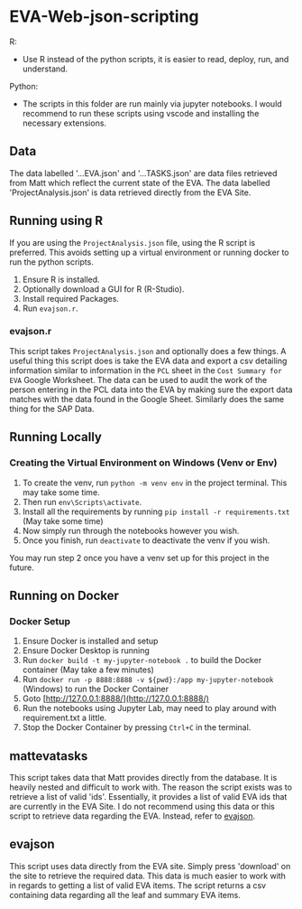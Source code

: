 # EVA-Web-json-scripting

R:

- Use R instead of the python scripts, it is easier to read, deploy, run, and understand.

Python:

- The scripts in this folder are run mainly via jupyter notebooks. I would recommend to run these scripts using vscode and installing the necessary extensions.

## Data

The data labelled '...EVA.json' and '...TASKS.json' are data files retrieved from Matt which reflect the current state of the EVA.
The data labelled 'ProjectAnalysis.json' is data retrieved directly from the EVA Site.

## Running using R

If you are using the `ProjectAnalysis.json` file, using the R script is preferred. This avoids setting up a virtual environment or running docker to run the python scripts.

1. Ensure R is installed.
2. Optionally download a GUI for R (R-Studio).
3. Install required Packages.
4. Run `evajson.r`.

### evajson.r

This script takes `ProjectAnalysis.json` and optionally does a few things. A useful thing this script does is take the EVA data and export a csv detailing information similar to information in the `PCL` sheet in the `Cost Summary for EVA` Google Worksheet. The data can be used to audit the work of the person entering in the PCL data into the EVA by making sure the export data matches with the data found in the Google Sheet. Similarly does the same thing for the SAP Data.

## Running Locally

### Creating the Virtual Environment on Windows (Venv or Env)

1. To create the venv, run `python -m venv env` in the project terminal. This may take some time.
2. Then run `env\Scripts\activate`.
3. Install all the requirements by running `pip install -r requirements.txt` (May take some time)
4. Now simply run through the notebooks however you wish.
5. Once you finish, run `deactivate` to deactivate the venv if you wish.

You may run step 2 once you have a venv set up for this project in the future.

## Running on Docker

### Docker Setup

1. Ensure Docker is installed and setup
2. Ensure Docker Desktop is running
3. Run `docker build -t my-jupyter-notebook .` to build the Docker container (May take a few minutes)
4. Run `docker run -p 8888:8888 -v ${pwd}:/app my-jupyter-notebook` (Windows) to run the Docker Container
5. Goto [http://127.0.0.1:8888/](http://127.0.0.1:8888/)
6. Run the notebooks using Jupyter Lab, may need to play around with requirement.txt a little.
7. Stop the Docker Container by pressing `Ctrl+C` in the terminal.

## mattevatasks

This script takes data that Matt provides directly from the database. It is heavily nested and difficult to work with. The reason the script exists was to retrieve a list of valid 'ids'. Essentially, it provides a list of valid EVA ids that are currently in the EVA Site. I do not recommend using this data or this script to retrieve data regarding the EVA. Instead, refer to [evajson](#evajson).

## evajson

This script uses data directly from the EVA site. Simply press 'download' on the site to retrieve the required data. This data is much easier to work with in regards to getting a list of valid EVA items. The script returns a csv containing data regarding all the leaf and summary EVA items.
